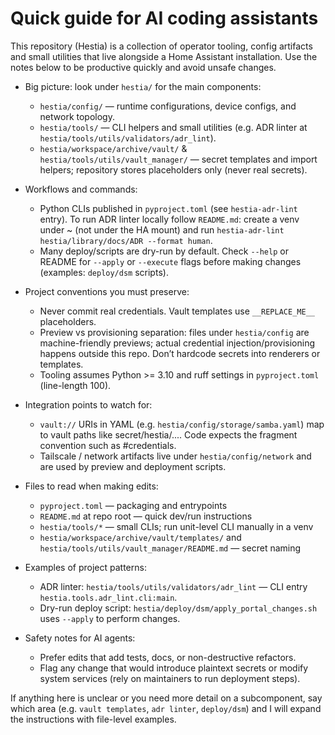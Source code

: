 <!-- Copilot instructions for Hestia (Home Assistant workspace) -->
# Quick guide for AI coding assistants

This repository (Hestia) is a collection of operator tooling, config artifacts
and small utilities that live alongside a Home Assistant installation. Use the
notes below to be productive quickly and avoid unsafe changes.

- Big picture: look under `hestia/` for the main components:
  - `hestia/config/` — runtime configurations, device configs, and network topology.
  - `hestia/tools/` — CLI helpers and small utilities (e.g. ADR linter at
    `hestia/tools/utils/validators/adr_lint`).
  - `hestia/workspace/archive/vault/` & `hestia/tools/utils/vault_manager/` — secret templates and
    import helpers; repository stores placeholders only (never real secrets).

- Workflows and commands:
  - Python CLIs published in `pyproject.toml` (see `hestia-adr-lint` entry).
    To run ADR linter locally follow `README.md`: create a venv under ~ (not
    under the HA mount) and run `hestia-adr-lint hestia/library/docs/ADR --format human`.
  - Many deploy/scripts are dry-run by default. Check `--help` or README for
    `--apply` or `--execute` flags before making changes (examples: `deploy/dsm` scripts).

- Project conventions you must preserve:
  - Never commit real credentials. Vault templates use `__REPLACE_ME__` placeholders.
  - Preview vs provisioning separation: files under `hestia/config` are
    machine-friendly previews; actual credential injection/provisioning happens
    outside this repo. Don’t hardcode secrets into renderers or templates.
  - Tooling assumes Python >= 3.10 and ruff settings in `pyproject.toml` (line-length 100).

- Integration points to watch for:
  - `vault://` URIs in YAML (e.g. `hestia/config/storage/samba.yaml`) map to
    vault paths like secret/hestia/.... Code expects the fragment convention such as #credentials.
  - Tailscale / network artifacts live under `hestia/config/network` and are used by
    preview and deployment scripts.

- Files to read when making edits:
  - `pyproject.toml` — packaging and entrypoints
  - `README.md` at repo root — quick dev/run instructions
  - `hestia/tools/*` — small CLIs; run unit-level CLI manually in a venv
  - `hestia/workspace/archive/vault/templates/` and `hestia/tools/utils/vault_manager/README.md` — secret naming

- Examples of project patterns:
  - ADR linter: `hestia/tools/utils/validators/adr_lint` — CLI entry `hestia.tools.adr_lint.cli:main`.
  - Dry-run deploy script: `hestia/deploy/dsm/apply_portal_changes.sh` uses `--apply` to perform changes.

- Safety notes for AI agents:
  - Prefer edits that add tests, docs, or non-destructive refactors.
  - Flag any change that would introduce plaintext secrets or modify system services
    (rely on maintainers to run deployment steps).

If anything here is unclear or you need more detail on a subcomponent, say which
area (e.g. `vault templates`, `adr linter`, `deploy/dsm`) and I will expand the
instructions with file-level examples.
